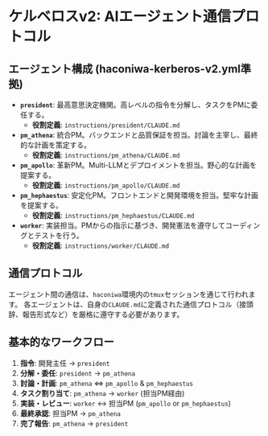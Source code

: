 # ケルベロスv2: AIエージェント通信プロトコル

## エージェント構成 (haconiwa-kerberos-v2.yml準拠)

-   **`president`**: 最高意思決定機関。高レベルの指令を分解し、タスクをPMに委任する。
    -   **役割定義**: `instructions/president/CLAUDE.md`
-   **`pm_athena`**: 統合PM。バックエンドと品質保証を担当。討論を主宰し、最終的な計画を策定する。
    -   **役割定義**: `instructions/pm_athena/CLAUDE.md`
-   **`pm_apollo`**: 革新PM。Multi-LLMとデプロイメントを担当。野心的な計画を提案する。
    -   **役割定義**: `instructions/pm_apollo/CLAUDE.md`
-   **`pm_hephaestus`**: 安定化PM。フロントエンドと開発環境を担当。堅牢な計画を提案する。
    -   **役割定義**: `instructions/pm_hephaestus/CLAUDE.md`
-   **`worker`**: 実装担当。PMからの指示に基づき、開発憲法を遵守してコーディングとテストを行う。
    -   **役割定義**: `instructions/worker/CLAUDE.md`

## 通信プロトコル

エージェント間の通信は、`haconiwa`環境内の`tmux`セッションを通じて行われます。
各エージェントは、自身の`CLAUDE.md`に定義された通信プロトコル（接頭辞、報告形式など）を厳格に遵守する必要があります。

## 基本的なワークフロー

1.  **指令**: 開発主任 → `president`
2.  **分解・委任**: `president` → `pm_athena`
3.  **討論・計画**: `pm_athena` ⇔ `pm_apollo` & `pm_hephaestus`
4.  **タスク割り当て**: `pm_athena` → `worker` (担当PM経由)
5.  **実装・レビュー**: `worker` ↔ 担当PM (`pm_apollo` or `pm_hephaestus`)
6.  **最終承認**: 担当PM → `pm_athena`
7.  **完了報告**: `pm_athena` → `president`
